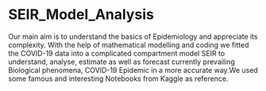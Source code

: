 # SEIR_Model_Analysis
Our main aim is to understand the basics of Epidemiology and appreciate its complexity. With the help of mathematical modelling and coding we fitted the COVID-19 data into a complicated compartment model SEIR to understand, analyse, estimate as well as forecast currently prevailing Biological phenomena, COVID-19 Epidemic in a more accurate way.We used some famous and interesting Notebooks from Kaggle as reference.
